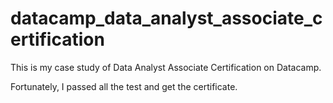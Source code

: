 # datacamp_data_analyst_associate_certification

This is my case study of Data Analyst Associate Certification on Datacamp.

Fortunately, I passed all the test and get the certificate.
